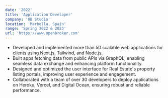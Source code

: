 ```yaml
---
date: '2022'
title: 'Application Developer'
company: 'OB Studio'
location: 'Marbella, Spain'
range: 'Spring 2022 & 2023'
url: 'https://www.openbroker.com'
---
```


- Developed and implemented more than 50 scalable web applications for clients using Next.js, Tailwind, and Node.js.
- Built apps fetching data from public APIs via GraphQL, enabling seamless data exchange and enhancing platform functionality.
- Designed and optimized the user interface for Real Estate's property listing portals, improving user experience and engagement.
- Collaborated with a team of over 30 developers to deploy applications on Heroku, Vercel, and Digital Ocean, ensuring robust and reliable performance.

